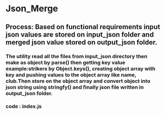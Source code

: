 # Json_Merge

## Process: Based on functional requirements input json values are stored on input_json folder and merged json value stored on output_json folder.

### The utility read all the files from input_json directory then make as object by parse() then getting key value example:strikers by Object.keys(), creating object array with key and pushing values to the object array like name, club.Then store on the object array and convert object into json string using stringfy() and finally json file written in output_json folder.

### code : index.js
